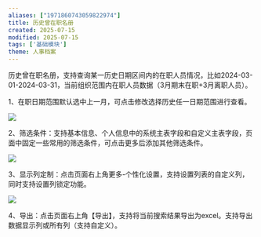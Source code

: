 ```yaml
---
aliases: ["1971860743059822974"]
title: 历史曾在职名册
created: 2025-07-15
modified: 2025-07-15
tags: ['基础模块']
theme: 人事档案
---
```


历史曾在职名册，支持查询某一历史日期区间内的在职人员情况，比如2024-03-01-2024-03-31，当前组织范围内在职人员数据（3月期末在职+3月离职人员）。

1、在职日期范围默认选中上一月，可点击修改选择历史任一日期范围进行查看。

![](https://myhelpdoc.oss-cn-heyuan.aliyuncs.com/mdimages/58d81ff3556565f5293c8e66d77ac2cb.jpg)

2、筛选条件：支持基本信息、个人信息中的系统主表字段和自定义主表字段，页面中固定一些常用的筛选条件，可点击更多后添加其他筛选条件。

![](https://myhelpdoc.oss-cn-heyuan.aliyuncs.com/mdimages/6bfc4fe3e1a7235119341bee1a9b4e17.jpg)

3、显示列定制：点击页面右上角更多-个性化设置，支持设置列表的自定义列，同时支持设置列锁定功能。

![](https://myhelpdoc.oss-cn-heyuan.aliyuncs.com/mdimages/ac3aa36c8db4ebaae677b1c2b7b75e9b.jpg)

4、导出：点击页面右上角【导出】，支持将当前搜索结果导出为excel。支持导出数据显示列或所有列（支持自定义）。

